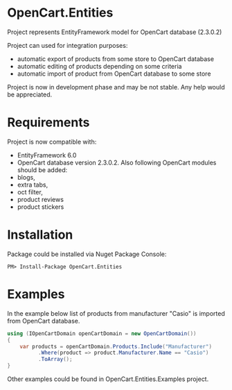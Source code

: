 # OpenCart.Entities
Project represents EntityFramework model for OpenCart database (2.3.0.2)

Project can used for integration purposes:
- automatic export of products from some store to OpenCart database
- automatic editing of products depending on some criteria
- automatic import of product from OpenCart database to some store

<aside class="warning">
Project is now in development phase and may be not stable. Any help would be appreciated.
</aside>

# Requirements

Project is now compatible with:
* EntityFramework 6.0
* OpenCart database version 2.3.0.2.
Also following OpenCart modules should be added: 
* blogs, 
* extra tabs,
* oct filter,
* product reviews
* product stickers

# Installation

Package could be installed via Nuget Package Console:

```
PM> Install-Package OpenCart.Entities
```

# Examples

In the example below list of products from manufacturer "Casio" is imported from OpenCart database.

```csharp
using (IOpenCartDomain openCartDomain = new OpenCartDomain())
{
    var products = openCartDomain.Products.Include("Manufacturer")
          .Where(product => product.Manufacturer.Name == "Casio")
          .ToArray();
}
```
Other examples could be found in OpenCart.Entities.Examples project.
